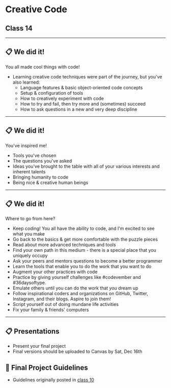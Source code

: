 # Creative Code

## Class 14

---

## 📋 We did it!

You all made cool things with code!

* Learning creative code techniques were part of the journey, but you've also learned:
  * Language features & basic object-oriented code concepts
  * Setup & configuration of tools
  * How to creatively experiment with code
  * How to try and fail, then try more and (sometimes) succeed
  * How to ask questions in a new and very deep discipline

---

## 📋 We did it!

You've inspired me!

* Tools you've chosen
* The questions you've asked
* Ideas you've brought to the table with all of your various interests and inherent talents
* Bringing humanity to code
* Being nice & creative human beings

---

## 📋 We did it!

Where to go from here?

* Keep coding! You all have the ability to code, and I'm excited to see what you make
* Go back to the basics & get more comfortable with the puzzle pieces
* Read about more advanced techniques and tools
* Find your own path in this medium - there is a special place that you uniquely occupy
* Ask your peers and mentors questions to become a better programmer
* Learn the tools that enable you to do the work that you want to do
* Augment your other practices with code
* Practice by giving yourself challenges like #codevember and #36daysoftype. 
* Emulate others until you can do the work that *you* dream up
* Follow inspirational coders and organizations on GitHub, Twitter, Instagram, and their blogs. Aspire to join them!
* Script yourself out of doing mundane life activities
* Fix your family & friends' computers

---

## 📋 Presentations

* Present your final project
* Final versions should be uploaded to Canvas by Sat, Dec 16th

## 📝 Final Project Guidelines

* Guidelines originally posted in [class 10](./class-10.md)
